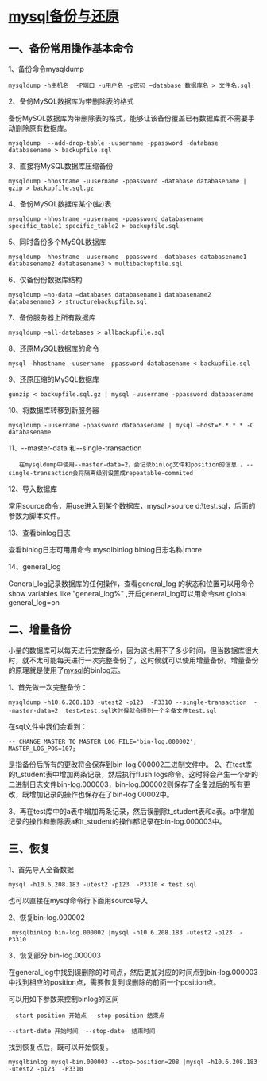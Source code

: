 # [mysql备份与还原](https://www.cnblogs.com/Cherie/p/3309456.html)



## 一、备份常用操作基本命令

1、备份命令mysqldump
```mysql
mysqldump -h主机名  -P端口 -u用户名 -p密码 –database 数据库名 > 文件名.sql 
```

2、备份MySQL数据库为带删除表的格式

备份MySQL数据库为带删除表的格式，能够让该备份覆盖已有数据库而不需要手动删除原有数据库。

```mysql
mysqldump  --add-drop-table -uusername -ppassword -database databasename > backupfile.sql
```

3、直接将MySQL数据库压缩备份

```mysql
mysqldump -hhostname -uusername -ppassword -database databasename | gzip > backupfile.sql.gz
```

4、备份MySQL数据库某个(些)表

```mysql
mysqldump -hhostname -uusername -ppassword databasename specific_table1 specific_table2 > backupfile.sql
```

5、同时备份多个MySQL数据库

```mysql
mysqldump -hhostname -uusername -ppassword –databases databasename1 databasename2 databasename3 > multibackupfile.sql
```

6、仅备份份数据库结构

```mysql
mysqldump –no-data –databases databasename1 databasename2 databasename3 > structurebackupfile.sql
```

7、备份服务器上所有数据库

```mysql
mysqldump –all-databases > allbackupfile.sql
```

8、还原MySQL数据库的命令

```mysql
mysql -hhostname -uusername -ppassword databasename < backupfile.sql
```

9、还原压缩的MySQL数据库

```mysql
gunzip < backupfile.sql.gz | mysql -uusername -ppassword databasename
```

10、将数据库转移到新服务器

```mysql
mysqldump -uusername -ppassword databasename | mysql –host=*.*.*.* -C databasename
```

11、--master-data 和--single-transaction

```mysql
   在mysqldump中使用--master-data=2，会记录binlog文件和position的信息 。--single-transaction会将隔离级别设置成repeatable-commited
```

12、导入数据库

常用source命令，用use进入到某个数据库，mysql>source d:\test.sql，后面的参数为脚本文件。

13、查看binlog日志

查看binlog日志可用用命令 mysqlbinlog  binlog日志名称|more

 

14、general_log

General_log记录数据库的任何操作，查看general_log 的状态和位置可以用命令show variables like "general_log%"  ,开启general_log可以用命令set global general_log=on

## 二、增量备份

小量的数据库可以每天进行完整备份，因为这也用不了多少时间，但当数据库很大时，就不太可能每天进行一次完整备份了，这时候就可以使用增量备份。增量备份的原理就是使用了[mysql](http://www.centos.bz/category/mysql/)的binlog志。

 

1、首先做一次完整备份：

```mysql
mysqldump -h10.6.208.183 -utest2 -p123  -P3310 --single-transaction  --master-data=2  test>test.sql这时候就会得到一个全备文件test.sql
```

在sql文件中我们会看到：

```mysql
-- CHANGE MASTER TO MASTER_LOG_FILE='bin-log.000002', MASTER_LOG_POS=107;
```

是指备份后所有的更改将会保存到bin-log.000002二进制文件中。
2、在test库的t_student表中增加两条记录，然后执行flush logs命令。这时将会产生一个新的二进制日志文件bin-log.000003，bin-log.000002则保存了全备过后的所有更改，既增加记录的操作也保存在了bin-log.00002中。

3、再在test库中的a表中增加两条记录，然后误删除t_student表和a表。a中增加记录的操作和删除表a和t_student的操作都记录在bin-log.000003中。

 

## 三、恢复

1、首先导入全备数据

```mysql
mysql -h10.6.208.183 -utest2 -p123  -P3310 < test.sql
```

也可以直接在mysql命令行下面用source导入

2、恢复bin-log.000002

  

```mysql
 mysqlbinlog bin-log.000002 |mysql -h10.6.208.183 -utest2 -p123  -P3310  
```

3、恢复部分 bin-log.000003

   在general_log中找到误删除的时间点，然后更加对应的时间点到bin-log.000003中找到相应的position点，需要恢复到误删除的前面一个position点。

可以用如下参数来控制binlog的区间

```mysql
--start-position 开始点 --stop-position 结束点

--start-date 开始时间  --stop-date  结束时间
```

找到恢复点后，既可以开始恢复。

```mysql
mysqlbinlog mysql-bin.000003 --stop-position=208 |mysql -h10.6.208.183 -utest2 -p123  -P3310 
```


